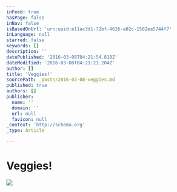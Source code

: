 ```yaml
---
inFeed: true
hasPage: false
inNav: false
isBasedOnUrl: 'urn:uuid:e11ac3d1-72bf-4626-a02c-1582ea5744f7'
inLanguage: null
starred: false
keywords: []
description: ''
datePublished: '2016-03-08T04:21:54.818Z'
dateModified: '2016-03-08T04:21:21.204Z'
author: []
title: 'Veggies!'
sourcePath: _posts/2016-03-08-veggies.md
published: true
authors: []
publisher:
  name: ''
  domain: ''
  url: null
  favicon: null
_context: 'http://schema.org'
_type: Article

---
```

# Veggies!
![](https://the-grid-user-content.s3-us-west-2.amazonaws.com/47625736-481c-4b50-b9f5-d846fb4015bd.png)